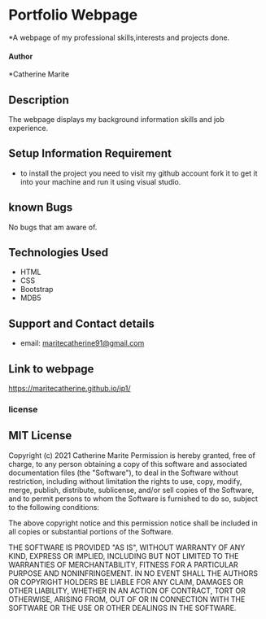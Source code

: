 # Portfolio Webpage
*A webpage of my professional skills,interests and projects done.
#### Author
*Catherine Marite
## Description
The webpage displays my background information skills and job experience.
## Setup Information Requirement
* to install the project you need to visit my github account fork it to get it into your machine and run it using visual studio.
## known Bugs
No bugs that am aware of.
## Technologies Used
* HTML
* CSS
* Bootstrap
* MDB5
## Support and Contact details
* email: maritecatherine91@gmail.com
## Link to webpage
 https://maritecatherine.github.io/ip1/
### license
MIT License
-----------

Copyright (c) 2021 Catherine Marite
Permission is hereby granted, free of charge, to any person
obtaining a copy of this software and associated documentation
files (the "Software"), to deal in the Software without
restriction, including without limitation the rights to use,
copy, modify, merge, publish, distribute, sublicense, and/or sell
copies of the Software, and to permit persons to whom the
Software is furnished to do so, subject to the following
conditions:

The above copyright notice and this permission notice shall be
included in all copies or substantial portions of the Software.

THE SOFTWARE IS PROVIDED "AS IS", WITHOUT WARRANTY OF ANY KIND,
EXPRESS OR IMPLIED, INCLUDING BUT NOT LIMITED TO THE WARRANTIES
OF MERCHANTABILITY, FITNESS FOR A PARTICULAR PURPOSE AND
NONINFRINGEMENT. IN NO EVENT SHALL THE AUTHORS OR COPYRIGHT
HOLDERS BE LIABLE FOR ANY CLAIM, DAMAGES OR OTHER LIABILITY,
WHETHER IN AN ACTION OF CONTRACT, TORT OR OTHERWISE, ARISING
FROM, OUT OF OR IN CONNECTION WITH THE SOFTWARE OR THE USE OR
OTHER DEALINGS IN THE SOFTWARE.
		

